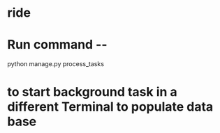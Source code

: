 # ride
# Run command --   

python manage.py process_tasks

# to start background task in a different Terminal to populate data base  

